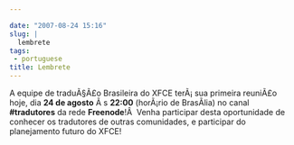 ```yaml
---

date: "2007-08-24 15:16"
slug: |
  lembrete
tags:
 - portuguese
title: Lembrete
---
```


A equipe de traduÃ§Ã£o Brasileira do XFCE terÃ¡ sua primeira reuniÃ£o
hoje, dia **24 de agosto** Ã s **22:00** (horÃ¡rio de BrasÃ­lia) no
canal **\#tradutores** da rede **Freenode**!Â  Venha participar desta
oportunidade de conhecer os tradutores de outras comunidades, e
participar do planejamento futuro do XFCE!
